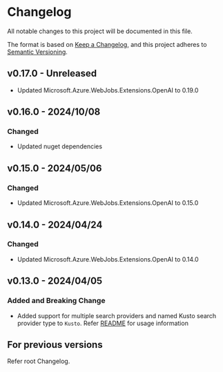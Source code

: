 # Changelog

All notable changes to this project will be documented in this file.

The format is based on [Keep a Changelog](https://keepachangelog.com/en/1.0.0/),
and this project adheres to [Semantic Versioning](https://semver.org/spec/v2.0.0.html).

## v0.17.0 - Unreleased

- Updated Microsoft.Azure.WebJobs.Extensions.OpenAI to 0.19.0

## v0.16.0 - 2024/10/08

### Changed

- Updated nuget dependencies

## v0.15.0 - 2024/05/06

### Changed

- Updated Microsoft.Azure.WebJobs.Extensions.OpenAI to 0.15.0

## v0.14.0 - 2024/04/24

### Changed

- Updated Microsoft.Azure.WebJobs.Extensions.OpenAI to 0.14.0

## v0.13.0 - 2024/04/05

### Added and Breaking Change

- Added support for multiple search providers and named Kusto search provider type to `Kusto`. Refer [README](../../samples/rag/README.md) for usage information

## For previous versions

Refer root Changelog.
